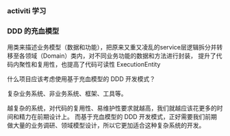 ### activiti 学习

### DDD 的充血模型

用类来描述业务模型（数据和功能），把原来又重又凌乱的service层逻辑拆分并转移至各领域（Domain）类内，对不同业务功能的数据和方法进行封装， 提升了代码内聚性和复用性，也提高了代码可读性 ExecutionEntity

什么项目应该考虑使用基于充血模型的 DDD 开发模式？

复杂业务系统、非业务系统、框架、工具等。

越复杂的系统，对代码的复用性、易维护性要求就越高，我们就越应该花更多的时间和精力在前期设计上。 而基于充血模型的 DDD 开发模式，正好需要我们前期做大量的业务调研、领域模型设计，所以它更加适合这种复杂系统的开发。
  

